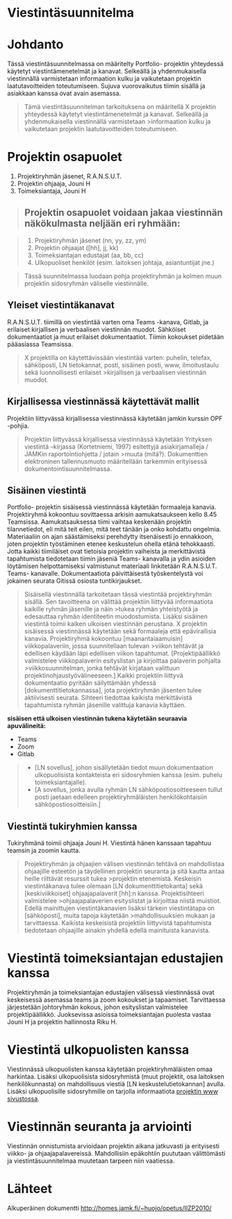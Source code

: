 # Viestintäsuunnitelma


#	Johdanto  

Tässä viestintäsuunnitelmassa on määritelty Portfolio- projektin yhteydessä käytetyt viestintämenetelmät ja kanavat. Selkeällä ja yhdenmukaisella viestinnällä varmistetaan informaation kulku ja vaikutetaan projektin laatutavoitteiden toteutumiseen. Sujuva vuorovaikutus tiimin sisällä ja asiakkaan kanssa ovat avain asemassa.


>Tämä viestintäsuunnitelman tarkoituksena on määritellä X projektin yhteydessä käytetyt viestintämenetelmät ja  kanavat. Selkeällä ja yhdenmukaisella viestinnällä varmistetaan >informaation kulku ja vaikutetaan projektin laatutavoitteiden toteutumiseen.

#	Projektin osapuolet 

1. Projektiryhmän jäsenet, R.A.N.S.U.T.  
2. Projektin ohjaaja, Jouni H  
3. Toimeksiantaja, Jouni H

>## Projektin osapuolet voidaan jakaa viestinnän näkökulmasta neljään eri ryhmään:

> 1.	Projektiryhmän jäsenet (nn, yy, zz, ym)
>  2.	Projektin ohjaajat ([hh], jj, kk)
>  3.	Toimeksiantajan edustajat (aa, bb, cc)
>  4.	Ulkopuoliset henkilöt (esim. laitoksen johtaja, asiantuntijat jne.)

>Tässä suunnitelmassa luodaan pohja projektiryhmän ja kolmen muun projektin sidosryhmän väliselle viestinnälle. 

## Yleiset viestintäkanavat

R.A.N.S.U.T. tiimillä on viestintää varten oma Teams -kanava, Gitlab, ja erilaiset kirjallisen ja verbaalisen viestinnän muodot. Sähköiset dokumentaatiot ja muut erilaiset dokumentaatiot.
Tiimin kokoukset pidetään pääasiassa Teamsissa.  

>X projektilla on käytettävissään viestintää varten: puhelin, telefax, sähköposti, LN tietokannat, posti, sisäinen posti, www, ilmoitustaulu sekä luonnollisesti erilaiset >kirjallisen ja verbaalisen viestinnän muodot. 

## Kirjallisessa viestinnässä käytettävät mallit

Projektiin liittyvässä kirjallisessa viestinnässä käytetään jamkin kurssin OPF -pohjia.

>Projektiin liittyvässä kirjallisessa viestinnässä käytetään Yrityksen viestintä –kirjassa (Kortetniemi, 1997) esitettyjä asiakirjamalleja / JAMKin raportointiohjetta / jotain >muuta (mitä?). Dokumenttien elektroninen tallennusmuoto määritellään tarkemmin erityisessä dokumentointisuunnitelmassa. 

## Sisäinen viestintä

Portfolio- projektin sisäisessä viestinnässä käytetään formaaleja kanavia.
Projektiryhmä kokoontuu sovittaessa arkisin aamukatsaukseen kello 8.45 Teamsissa. Aamukatsauksessa tiimi vaihtaa keskenään projektin tilannetiedot, eli mitä teit eilen, mitä teet tänään ja onko kohdattu ongelmia.  
Materiaaliin on ajan säästämiseksi perehdytty itsenäisesti jo ennakkoon, joten projektin työstäminen etenee keskustelun ohella etänä tehokkaasti.
Jotta kaikki tiimiläiset ovat tietoisia projektin vaiheista ja merkittävistä tapahtumista tiedotetaan tiimin jäseniä Teams- kanavalla ja ydin asioiden löytämisen helpottamiseksi valmistunut materiaali linkitetään R.A.N.S.U.T. Teams- kanavalle.
Dokumentaatiota päivittäisestä työskentelystä voi jokainen seurata Gitissä osiosta tuntikirjaukset.


>Sisäisellä viestinnällä tarkoitetaan tässä viestintää projektiryhmän sisällä. Sen tavoitteena on välittää projektiin liittyvää informaatiota kaikille ryhmän jäsenille ja näin >tukea ryhmän yhteistyötä ja edesauttaa ryhmän identiteetin muodostumista. Lisäksi sisäinen viestintä toimii kaiken ulkoisen viestinnän perustana.
>X projektin sisäisessä viestinnässä käytetään sekä formaaleja että epävirallisia kanavia. Projektiryhmä kokoontuu [maanantaiaamuisin] viikkopalaveriin, jossa suunnitellaan tulevan >viikon tehtävät ja edellisen käydään läpi edellisen viikon tapahtumat. [Projektipäällikkö valmistelee viikkopalaverin esityslistan ja kirjoittaa palaverin pohjalta >viikkosuunnitelman, jonka tehtävät kirjataan valittuun projektinohjaustyövälineeseen.] Kaikki projektiin liittyvä dokumentaatio pyritään säilyttämään yhdessä [dokumenttitietokannassa], jota projektiryhmän jäsenten tulee aktiivisesti seurata. Sihteeri tiedottaa kaikista merkittävistä tapahtumista ryhmän jäsenille valittuja kanavia käyttäen. 


**sisäisen että ulkoisen viestinnän tukena käytetään seuraavia apuvälineitä:**  

- Teams 
- Zoom 
- Gitlab

>-	[LN sovellus], johon sisällytetään tiedot muun dokumentaation ulkopuolisista kontakteista eri sidosryhmien kanssa (esim. puhelu toimeksiantajalle).  
>-	[A sovellus, jonka avulla ryhmän LN sähköpostiosoitteeseen tullut posti jaetaan edelleen projektiryhmäläisten henkilökohtaisiin sähköpostiosoitteisiin.]

## Viestintä tukiryhmien kanssa

Tukiryhmänä toimii ohjaaja Jouni H. Viestintä hänen kanssaan tapahtuu teamsin ja zoomin kautta.

>Projektiryhmän ja ohjaajien välisen viestinnän tehtävä on mahdollistaa ohjaajille esteetön ja täydellinen projektin seuranta ja sitä kautta antaa heille riittävät resurssit tukea >projektin etenemistä. Keskeisin viestintäkanava tulee olemaan [LN dokumenttitietokanta] sekä [keskiviikkoiset] ohjaajapalaverit [hh]:n kanssa. Projektisihteeri valmistelee >ohjaajapalaverien esityslistat ja kirjoittaa niistä muistiot. Edellä mainittujen viestintäkanavien lisäksi tärkein viestintätapa on [sähköposti], muita tapoja käytetään >mahdollisuuksien mukaan ja tarvittaessa. Kaikista keskeisistä projektiin liittyvistä tapahtumista tiedotetaan ohjaajille ainakin yhdellä edellä mainituista kanavista.

# Viestintä toimeksiantajan edustajien kanssa


Projektiryhmän ja toimeksiantajan edustajien välisessä viestinnässä ovat keskeisessä asemassa teams ja zoom kokoukset ja tapaamiset. Tarvittaessa järjestetään johtoryhmän kokous, johon esityslistan valmistelee projektipäällikkö. Juoksevissa asioissa toimeksiantajan puolesta vastaa Jouni H ja projektin hallinnosta Riku H.

# Viestintä ulkopuolisten kanssa

Viestinnässä ulkopuolisten kanssa käytetään projektiryhmäläisten omaa harkintaa. Lisäksi ulkopuolisista sidosryhmistä (muut projektit, osa laitoksen henkilökunnasta) on mahdollisuus viestiä [LN keskustelutietokannan] avulla. Lisäksi ulkopuolisille sidosryhmille on tarjolla informaatiota [projektin www sivustossa](https://ransut.pages.labranet.jamk.fi/core/).

# Viestinnän seuranta ja arviointi

Viestinnän onnistumista arvioidaan projektin aikana jatkuvasti ja erityisesti viikko- ja ohjaajapalavereissä. Mahdollisiin epäkohtiin puututaan välittömästi ja viestintäsuunnitelmaa muutetaan tarpeen niin vaatiessa.


# Lähteet

Alkuperäinen dokumentti http://homes.jamk.fi/~huojo/opetus/IIZP2010/
